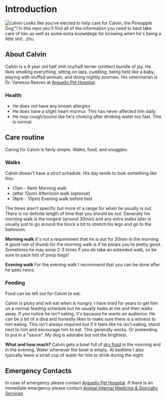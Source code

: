 # Introduction
![calvin](https://user-images.githubusercontent.com/10384315/62173535-49662380-b2eb-11e9-866a-acc4697d4f27.png)
Looks like you've elected to help care for Calvin, the Pineapple Dog™️! In this repo you'll find all of the information you need to best take care of him as well as some extra knowldege for knowing when he's being a little shit...zhu. 

## About Calvin
Calvin is a 9 year old half shih tzu/half terrier (shittier) bundle of joy. He likes smelling everything, sitting on laps, cuddling, being held like a baby, playing with stuffed animals, and doing nightly zoomies. His veterinarian is Dr. Vanessa Reeves at [Arguello Pet Hospital](http://www.arguellopet.com/). 

### Health
- He _does not_ have any known allergies
- He _does_ have a slight heart murmur. This has never affected him daily.
- He _may_ cough/sound like he's choking after drinking water too fast. This is normal.

## Care routine
Caring for Calvin is fairly simple. Walks, food, and snuggles.

### Walks
Calvin doesn't have a strict schedule. His day tends to look something like this:
- (7am - 9am) Morning walk
- (after 12pm) Afternoon walk (optional)
- (8pm - 10pm) Evening walk before bed

The times aren't specific but more of a range for when he usually is out. There is no definite length of time that you should be out. Generally his morning walk is the longest (around 30min) and any extra walks later is usually just to go around the block a bit to stretch his legs and go to the bathroom.

**Morning walk**
It's not a requirement that he is out for 30min in the morning. A good rule of thumb for the morning walk is if he poops you're pretty good. Sometimes he may poop 2-3 times if you do take an extended walk, so be sure to pack lots of poop bags!

**Evening walk**
For the evening walk I recommend that you can be done after he pees twice. 

### Feeding
Food can be left out for Calvin to eat.

Calvin is picky and will eat when is hungry. I have tried for years to get him on a normal feeding schedule but he usually looks at me and then walks away. If you notice he isn't eating, it's because he wants an audience. He can be a bit of a diva and honestly likes to make sure there is a witness to him eating. This isn't always required but if it feels like he isn't eating, stand next to him and encourage him to eat. This generally works. Or pretending to put in a "sauce". My dog is adorabe but not the brightest. 

**What and how much?**
Calvin gets a bowl full of [dry food](https://www.petco.com/shop/en/petcostore/product/natural-balance-small-breed-bites-lid-limited-ingredient-diets-grain-free-potato-and-duck-formula-dry-dog-food) in the morning and in the evening. Water whenever the bowl is empty. At bedtime I also typically leave a small cup of water for him to drink during the night. 

## Emergency Contacts
In case of emergency please contact [Arguello Pet Hospital](http://www.arguellopet.com/contact-us.html).
If there is an immediate emergency please contact [Animal Internal Medicine & Specialty Services](https://www.aimss-sf.com/contact-us/)
